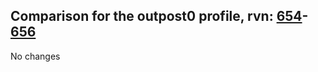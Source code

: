 ## Comparison for the outpost0 profile, rvn: [654](https://github.com/PRO100KatYT/FortniteProfileRevisions/tree/main/profiles/outpost0/654%20outpost0.json)-[656](https://github.com/PRO100KatYT/FortniteProfileRevisions/tree/main/profiles/outpost0/656%20outpost0.json)

No changes
